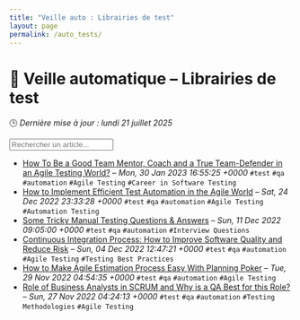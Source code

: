 ```yaml
---
title: "Veille auto : Librairies de test"
layout: page
permalink: /auto_tests/
---
```


# 🧪 Veille automatique – Librairies de test

🕒 *Dernière mise à jour : lundi 21 juillet 2025*

<div class="search-container">
  <input type="text" id="article-search" placeholder="Rechercher un article...">
  <div class="tag-filters" id="tag-filters">
    <!-- Les filtres par tag seront générés dynamiquement -->
  </div>
</div>

- <span data-article='{"title":"How To Be a Good Team Mentor, Coach and a True Team-Defender in an Agile Testing World?","link":"https://www.softwaretestinghelp.com/how-to-be-a-good-team-mentor-coach-and-a-true-team-defender-in-an-agile-testing-world-the-inspiration/","date":"Mon, 30 Jan 2023 16:55:25 +0000","tags":["test","qa","automation","Agile Testing","Career in Software Testing"]}'>[How To Be a Good Team Mentor, Coach and a True Team-Defender in an Agile Testing World?](https://www.softwaretestinghelp.com/how-to-be-a-good-team-mentor-coach-and-a-true-team-defender-in-an-agile-testing-world-the-inspiration/) – *Mon, 30 Jan 2023 16:55:25 +0000* `#test` `#qa` `#automation` `#Agile Testing` `#Career in Software Testing`</span>
- <span data-article='{"title":"How to Implement Efficient Test Automation in the Agile World","link":"https://www.softwaretestinghelp.com/automation-in-agile-world/","date":"Sat, 24 Dec 2022 23:33:28 +0000","tags":["test","qa","automation","Agile Testing","Automation Testing"]}'>[How to Implement Efficient Test Automation in the Agile World](https://www.softwaretestinghelp.com/automation-in-agile-world/) – *Sat, 24 Dec 2022 23:33:28 +0000* `#test` `#qa` `#automation` `#Agile Testing` `#Automation Testing`</span>
- <span data-article='{"title":"Some Tricky Manual Testing Questions & Answers","link":"https://www.softwaretestinghelp.com/some-tricky-question-answers/","date":"Sun, 11 Dec 2022 09:05:00 +0000","tags":["test","qa","automation","Interview Questions"]}'>[Some Tricky Manual Testing Questions & Answers](https://www.softwaretestinghelp.com/some-tricky-question-answers/) – *Sun, 11 Dec 2022 09:05:00 +0000* `#test` `#qa` `#automation` `#Interview Questions`</span>
- <span data-article='{"title":"Continuous Integration Process: How to Improve Software Quality and Reduce Risk","link":"https://www.softwaretestinghelp.com/continuous-integration/","date":"Sun, 04 Dec 2022 12:47:21 +0000","tags":["test","qa","automation","Agile Testing","Testing Best Practices"]}'>[Continuous Integration Process: How to Improve Software Quality and Reduce Risk](https://www.softwaretestinghelp.com/continuous-integration/) – *Sun, 04 Dec 2022 12:47:21 +0000* `#test` `#qa` `#automation` `#Agile Testing` `#Testing Best Practices`</span>
- <span data-article='{"title":"How to Make Agile Estimation Process Easy With Planning Poker","link":"https://www.softwaretestinghelp.com/planning-poker-scrum-poker-cards-agile-estimation/","date":"Tue, 29 Nov 2022 04:54:35 +0000","tags":["test","qa","automation","Agile Testing"]}'>[How to Make Agile Estimation Process Easy With Planning Poker](https://www.softwaretestinghelp.com/planning-poker-scrum-poker-cards-agile-estimation/) – *Tue, 29 Nov 2022 04:54:35 +0000* `#test` `#qa` `#automation` `#Agile Testing`</span>
- <span data-article='{"title":"Role of Business Analysts in SCRUM and Why is a QA Best for this Role?","link":"https://www.softwaretestinghelp.com/role-of-business-analysts-in-scrum/","date":"Sun, 27 Nov 2022 04:24:13 +0000","tags":["test","qa","automation","Testing Methodologies","Agile Testing"]}'>[Role of Business Analysts in SCRUM and Why is a QA Best for this Role?](https://www.softwaretestinghelp.com/role-of-business-analysts-in-scrum/) – *Sun, 27 Nov 2022 04:24:13 +0000* `#test` `#qa` `#automation` `#Testing Methodologies` `#Agile Testing`</span>


<script>
document.addEventListener('DOMContentLoaded', function() {
  function filterArticles() {
    const input = document.getElementById('article-search');
    const filter = input.value.toLowerCase();
    const items = document.getElementsByTagName('li');
    
    for (let i = 0; i < items.length; i++) {
      const item = items[i];
      const text = item.textContent.toLowerCase();
      if (text.indexOf(filter) > -1) {
        item.style.display = "";
      } else {
        item.style.display = "none";
      }
    }
  }

  // Extraction de tous les tags présents dans les articles
  const tagElements = document.querySelectorAll('code');
  const tags = new Set();
  
  tagElements.forEach(el => {
    if (el.textContent.startsWith('#')) {
      tags.add(el.textContent.substring(1));
    }
  });
  
  // Génération des filtres par tag
  const tagFiltersContainer = document.getElementById('tag-filters');
  if (tagFiltersContainer) {
    tags.forEach(tag => {
      const tagBtn = document.createElement('button');
      tagBtn.className = 'tag-filter-btn';
      tagBtn.textContent = '#' + tag;
      tagBtn.onclick = function() {
        document.getElementById('article-search').value = tag;
        filterArticles();
      };
      tagFiltersContainer.appendChild(tagBtn);
    });
  }
  
  // Attacher l'événement de filtrage au champ de recherche
  const searchInput = document.getElementById('article-search');
  if (searchInput) {
    searchInput.addEventListener('input', filterArticles);
  }
});
</script>
